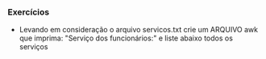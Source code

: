 ### Exercícios

* Levando em consideração o arquivo servicos.txt crie um ARQUIVO awk que imprima: "Serviço dos funcionários:" e liste abaixo todos os serviços
